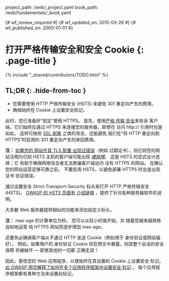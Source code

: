 project_path: /web/_project.yaml
book_path: /web/fundamentals/_book.yaml

{# wf_review_required #}
{# wf_updated_on: 2015-03-26 #}
{# wf_published_on: 2000-01-01 #}

# 打开严格传输安全和安全 Cookie {: .page-title }

{% include "_shared/contributors/TODO.html" %}



## TL;DR {: .hide-from-toc }
- 您需要使用 HTTP 严格传输安全 (HSTS) 来避免 301 重定向产生的费用。
- 确保始终在 Cookie 上设置安全标记。



此时，您已准备好“锁定”使用 HTTPS。 首先，使用[严格
传输
安全](https://en.wikipedia.org/wiki/HTTP_Strict_Transport_Security)来告诉
客户端，它们始终应通过 HTTPS 来连接您的服务器，即使在
访问 http:// 引用时也是如此。 这样可挫败 [SSL
剥离](http://www.thoughtcrime.org/software/sslstrip/) 之类的攻击，还能避免
我们在“将 HTTP 重定向到 HTTPS”时启用的 301 重定向产生的来回费用。

**注：** [如果您的
](https://tools.ietf.org/html/rfc6797#section-12.1)[网站在其 TLS 配置
出现过错误](https://tools.ietf.org/html/rfc6797#section-12.1)（例如
过期证书），则已将您的网站注明为已知 HSTS 主机的客户端可能出现
_[硬故障](https://tools.ietf.org/html/rfc6797#section-12.1)_。 这是 HSTS 的显式设计选择；它
有助于确保网络攻击者无法欺骗客户端访问
没有 HTTPS 的网站。 在确认您的网站运营足够可靠之前，
不要启用 HSTS，以避免部署 HTTPS 时总是出现证书
验证错误。

通过设置安全 Strict-Transport-Security
标头来打开 HTTP 严格传输安全 (HSTS)。 [OWASP 的 HSTS 页面有
介绍链接](https://www.owasp.org/index.php/HTTP_Strict_Transport_Security)
，提供了针对各种服务器软件的说明。

大多数 Web 服务器提供相似的功能来添加自定义标头。

**注：** max-age 的计算单位为秒。 您可以从较小的值开始，并
随着您越来越熟练自如地运营
纯 HTTPS 网站而逐步增加 max-age。

还要务必确保客户端从不通过 HTTP 发送 Cookie（例如用于
身份验证或网站偏好）。 例如，如果用户的
身份验证 Cookie 将在明文中暴露，则其整个会话的安全保障
将被破坏 — 即使其他的一切都
正确无误！

因此，更改您的 Web 应用程序，以便始终在其设置的 Cookie 上设置安全
标记。 [此 OWASP 网页解释了如何在多个应用程序框架中设置安全
标记](https://www.owasp.org/index.php/SecureFlag)
。 每个应用程序框架都有某种方法来设置此标记。


